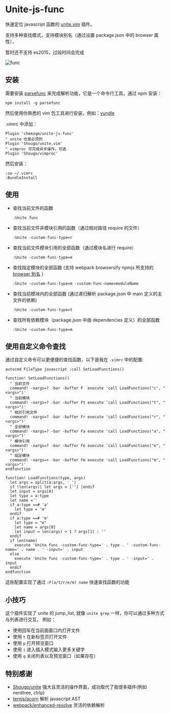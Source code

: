 # Unite-js-func

快速定位 javascript 函数的 [unite.vim](https://github.com/Shougo/unite.vim) 插件。

支持多种查找模式，支持模块别名（通过设置 package.json 中的 browser 属性），

暂时还不支持 es2015，过段时间会完成

![func](https://cloud.githubusercontent.com/assets/251450/11688504/070ed288-9ec8-11e5-8b99-3408e8b9cb50.gif)


## 安装

需要安装 [parsefunc](https://github.com/chemzqm/parsefunc) 来完成解析功能，它是一个命令行工具，通过 npm 安装：

    npm install -g parsefunc

然后使用你熟悉的 vim 包工具进行安装，例如：[vundle](https://github.com/gmarik/vundle)

.vimrc 中添加：

    Plugin 'chemzqm/unite-js-func'
    " unite 也是必须的
    Plugin 'Shougo/unite.vim'
    " vimproc 可完成异步操作，可选
    Plugin 'Shougo/vimproc'

然后安装：

    :so ~/.vimrc
    :BundleInstall


## 使用

* 查找当前文件的函数

      :Unite func

* 查找当前文件非模块引用的函数（通过相对路径 require 的文件）

      :Unite -custom-func-type=r

* 查找当前文件模块引用的全部函数（通过模块名进行 require）

      :Unite -custom-func-type=e

* 查找指定模块的全部函数 (支持 webpack browsersify npmjs 所支持的 [browser 别名](https://gist.github.com/defunctzombie/4339901) )

      :Unite -custom-func-type=m -custom-func-name=moduleName

* 查找当前模块内的全部函数 (通过递归解析 package.json 中 main 定义的主文件的依赖)

      :Unite -custom-func-type=t

* 查找所有依赖模块（package.json 中由 dependencies 定义）的全部函数

      :Unite -custom-func-type=m

## 使用自定义命令查找

通过自定义命令可以更便捷的查找函数，以下是我在 `.vimrc` 中的配置:

``` VimL
autocmd FileType javascript :call SetLoadFunctions()

function! SetLoadFunctions()
  " 当前文件
  command! -nargs=? -bar -buffer F  execute 'call LoadFunctions("c", "<args>")'
  " 当前模块
  command! -nargs=? -bar -buffer Ft execute 'call LoadFunctions("t", "<args>")'
  " 相对引用文件
  command! -nargs=? -bar -buffer Fr execute 'call LoadFunctions("r", "<args>")'
  " 全部模块
  command! -nargs=? -bar -buffer Fa execute 'call LoadFunctions("a", "<args>")'
  " 模块引用
  command! -nargs=? -bar -buffer Fe execute 'call LoadFunctions("e", "<args>")'
  " 指定模块
  command! -nargs=+ -bar -buffer Fm execute 'call LoadFunctions("m", "<args>")'
endfunction

function! LoadFunctions(type, args)
  let args = split(a:args, ' ')
  if !len(args)| let args = [''] |endif
  let input = args[0]
  let type = a:type
  let name =''
  if a:type ==# 'a'
    let type = 'm'
  endif
  if a:type ==# 'm'
    let type = "m"
    let name = args[0]
    let input = len(args) > 1 ? args[1] : ''
  endif
  if len(name)
    execute 'Unite func -custom-func-type=' . type . ' -custom-func-name=' . name . ' -input=' . input
  else
    execute 'Unite func -custom-func-type=' . type . ' -input=' . input
  endif
endfunction
```

这些配置实现了通过 `:F(a/t/r/e/m) name` 快速查找函数的功能

## 小技巧

这个插件实现了 unite 的 jump_list, 就像 `unite grep` 一样，你可以通过多种方式与列表进行交互， 例如：

* 使用回车在当前面窗口内打开文件
* 使用 `t` 在新标签页打开文件
* 使用 `p` 打开预览窗口
* 使用 `i` 进入插入模式输入更多关键字
* 使用 `q` 关闭列表以及预览窗口（如果存在）

## 特别感谢

* [Shougo/unite](https://github.com/Shougo/unite.vim) 强大且灵活的操作界面，成功取代了我很多插件(例如 nerdtree, ctrlp)
* [ternjs/acorn](https://github.com/ternjs/acorn) 解析 javascript AST
* [webpack/enhanced-resolve](https://github.com/webpack/enhanced-resolve) 灵活的依赖解析
